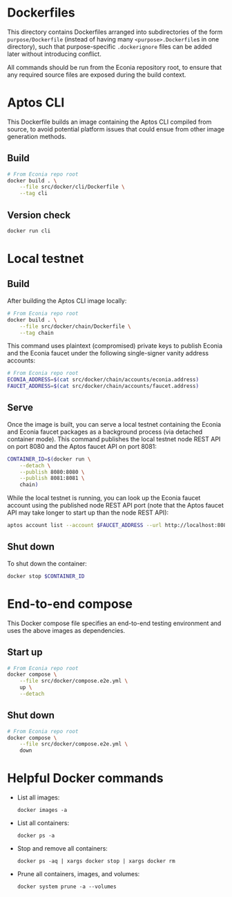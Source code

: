# Dockerfiles

This directory contains Dockerfiles arranged into subdirectories of the form `purpose/Dockerfile` (instead of having many `<purpose>.Dockerfile`s in one directory), such that purpose-specific `.dockerignore` files can be added later without introducing conflict.

All commands should be run from the Econia repository root, to ensure that any required source files are exposed during the build context.

# Aptos CLI

This Dockerfile builds an image containing the Aptos CLI compiled from source, to avoid potential platform issues that could ensue from other image generation methods.

## Build

```bash
# From Econia repo root
docker build . \
    --file src/docker/cli/Dockerfile \
    --tag cli
```

## Version check

```bash
docker run cli
```

# Local testnet

## Build

After building the Aptos CLI image locally:

```bash
# From Econia repo root
docker build . \
    --file src/docker/chain/Dockerfile \
    --tag chain
```

This command uses plaintext (compromised) private keys to publish Econia and the Econia faucet under the following single-signer vanity address accounts:

```bash
# From Econia repo root
ECONIA_ADDRESS=$(cat src/docker/chain/accounts/econia.address)
FAUCET_ADDRESS=$(cat src/docker/chain/accounts/faucet.address)
```

## Serve

Once the image is built, you can serve a local testnet containing the Econia and Econia faucet packages as a background process (via detached container mode).
This command publishes the local testnet node REST API on port 8080 and the Aptos faucet API on port 8081:

```bash
CONTAINER_ID=$(docker run \
    --detach \
    --publish 8080:8080 \
    --publish 8081:8081 \
    chain)
```

While the local testnet is running, you can look up the Econia faucet account using the published node REST API port (note that the Aptos faucet API may take longer to start up than the node REST API):

```bash
aptos account list --account $FAUCET_ADDRESS --url http://localhost:8080
```

## Shut down

To shut down the container:

```bash
docker stop $CONTAINER_ID
```

# End-to-end compose

This Docker compose file specifies an end-to-end testing environment and uses the above images as dependencies.

## Start up

```bash
# From Econia repo root
docker compose \
    --file src/docker/compose.e2e.yml \
    up \
    --detach
```

## Shut down

```bash
# From Econia repo root
docker compose \
    --file src/docker/compose.e2e.yml \
    down
```

# Helpful Docker commands

- List all images:

    ```
    docker images -a
    ```

- List all containers:

    ```
    docker ps -a
    ```

- Stop and remove all containers:

    ```
    docker ps -aq | xargs docker stop | xargs docker rm
    ```

- Prune all containers, images, and volumes:

    ```
    docker system prune -a --volumes
    ```
